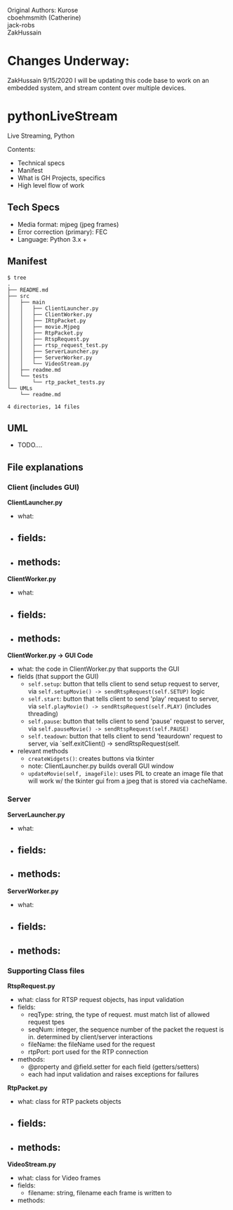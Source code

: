 Original Authors: 
Kurose  
cboehmsmith (Catherine)  
jack-robs  
ZakHussain  

# Changes Underway: 
ZakHussain 9/15/2020
I will be updating this code base to work on an embedded system, and stream content over multiple devices.

# pythonLiveStream
Live Streaming, Python

Contents:
- Technical specs
- Manifest
- What is GH Projects, specifics
- High level flow of work

## Tech Specs
- Media format: mjpeg (jpeg frames)
- Error correction (primary): FEC
- Language: Python 3.x + 

## Manifest 
```
$ tree
.
├── README.md
├── src
│   ├── main
│   │   ├── ClientLauncher.py
│   │   ├── ClientWorker.py
│   │   ├── IRtpPacket.py
│   │   ├── movie.Mjpeg
│   │   ├── RtpPacket.py
│   │   ├── RtspRequest.py
│   │   ├── rtsp_request_test.py
│   │   ├── ServerLauncher.py
│   │   ├── ServerWorker.py
│   │   └── VideoStream.py
│   ├── readme.md
│   └── tests
│       └── rtp_packet_tests.py
└── UMLs
    └── readme.md

4 directories, 14 files
```

## UML
- TODO....

## File explanations

### Client (includes GUI)

**ClientLauncher.py**
- what:
- fields:
  -
- methods:
  -

**ClientWorker.py**
- what: 
- fields:
  -
- methods:
  - 


**ClientWorker.py -> GUI Code**
- what: the code in ClientWorker.py that supports the GUI
- fields (that support the GUI)
  - `self.setup`: button that tells client to send setup request to server, via `self.setupMovie() -> sendRtspRequest(self.SETUP)` logic 
  - `self.start`: button that tells client to send 'play' request to server, via `self.playMovie() -> sendRtspRequest(self.PLAY)` (includes threading)
  - `self.pause`: button that tells client to send 'pause' request to server, via `self.pauseMovie() -> sendRtspRequest(self.PAUSE)`
  - `self.teadown`: button that tells client to send 'teaurdown' request to server, via `self.exitClient() -> sendRtspRequest(self.
- relevant methods 
  - `createWidgets()`: creates buttons via tkinter 
  - note: ClientLauncher.py builds overall GUI window
  - `updateMovie(self, imageFile)`: uses PIL to create an image file that will work w/ the tkinter gui from a jpeg that is stored via cacheName. 



### Server
**ServerLauncher.py**
- what:
- fields:
  -
- methods:
  -

**ServerWorker.py**
- what:
- fields:
  -
- methods: 
  -

### Supporting Class files

**RtspRequest.py**
- what: class for RTSP request objects, has input validation
- fields:
  - reqType: string, the type of request. must match list of allowed request tpes
  - seqNum: integer, the sequence number of the packet the request is in. determined by client/server interactions
  - fileName: the fileName used for the request
  - rtpPort: port used for the RTP connection
- methods:
  - @property and @field.setter for each field (getters/setters)
  - each had input validation and raises exceptions for failures

**RtpPacket.py**
- what: class for RTP packets objects
- fields:
  -
- methods:
  - 


**VideoStream.py**
- what: class for Video frames
- fields:
  - filename: string, filename each frame is written to
- methods:
